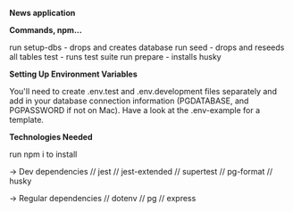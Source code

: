 **News application**

**Commands, npm...**

run setup-dbs - drops and creates database
run seed - drops and reseeds all tables
test - runs test suite
run prepare - installs husky


**Setting Up Environment Variables**

You'll need to create .env.test and .env.development files separately and add in your database connection information (PGDATABASE, and PGPASSWORD if not on Mac). Have a look at the .env-example for a template.


**Technologies Needed**

run npm i to install

-> Dev dependencies
// jest
// jest-extended
// supertest
// pg-format
// husky

-> Regular dependencies
// dotenv
// pg
// express
